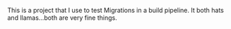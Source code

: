 This is a project that I use to test Migrations in a build pipeline.
It both hats and llamas...both are very fine things.
